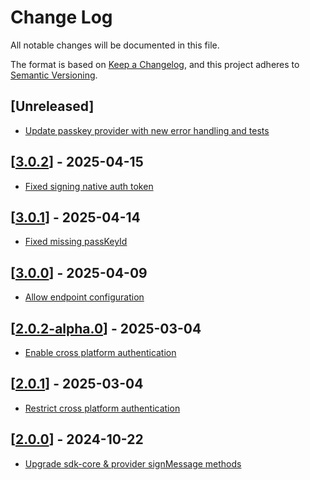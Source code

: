 # Change Log

All notable changes will be documented in this file.

The format is based on [Keep a Changelog](https://keepachangelog.com/en/1.0.0/),
and this project adheres to [Semantic Versioning](https://semver.org/spec/v2.0.0.html).

## [Unreleased]

- [Update passkey provider with new error handling and tests](https://github.com/multiversx/mx-sdk-js-passkey-provider/pull/23)

## [[3.0.2](https://github.com/multiversx/mx-sdk-js-passkey-provider/pull/22)] - 2025-04-15

- [Fixed signing native auth token](https://github.com/multiversx/mx-sdk-js-passkey-provider/pull/22)

## [[3.0.1](https://github.com/multiversx/mx-sdk-js-passkey-provider/pull/21)] - 2025-04-14

- [Fixed missing passKeyId](https://github.com/multiversx/mx-sdk-js-passkey-provider/pull/21)

## [[3.0.0](https://github.com/multiversx/mx-sdk-js-passkey-provider/pull/20)] - 2025-04-09

- [Allow endpoint configuration](https://github.com/multiversx/mx-sdk-js-passkey-provider/pull/17)

## [[2.0.2-alpha.0](https://github.com/multiversx/mx-sdk-js-passkey-provider/pull/18)] - 2025-03-04

- [Enable cross platform authentication](https://github.com/multiversx/mx-sdk-js-passkey-provider/pull/18)

## [[2.0.1](https://github.com/multiversx/mx-sdk-js-passkey-provider/pull/16)] - 2025-03-04

- [Restrict cross platform authentication](https://github.com/multiversx/mx-sdk-js-passkey-provider/pull/16)

## [[2.0.0](https://github.com/multiversx/mx-sdk-js-passkey-provider/pull/15)] - 2024-10-22

- [Upgrade sdk-core & provider signMessage methods](https://github.com/multiversx/mx-sdk-js-passkey-provider/pull/14)
